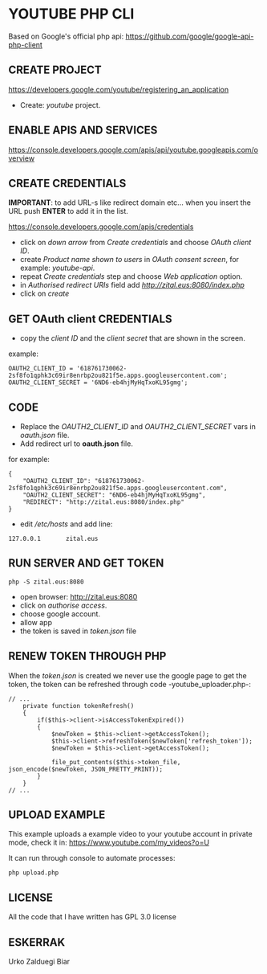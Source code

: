 # YOUTUBE PHP CLI #

Based on Google's official php api: https://github.com/google/google-api-php-client

## CREATE PROJECT ##

https://developers.google.com/youtube/registering_an_application

- Create: *youtube* project.

## ENABLE APIS AND SERVICES ##

https://console.developers.google.com/apis/api/youtube.googleapis.com/overview

## CREATE CREDENTIALS ##

**IMPORTANT**: to add URL-s like redirect domain etc... when you insert the URL push **ENTER** to add it in the list.

https://console.developers.google.com/apis/credentials

- click on *down arrow* from *Create credentials* and choose *OAuth client ID*.
- create *Product name shown to users* in *OAuth consent screen*, for example: *youtube-api*.
- repeat *Create credentials* step and choose *Web application* option.
- in *Authorised redirect URIs* field add *http://zital.eus:8080/index.php*
- click on *create*

## GET OAuth client CREDENTIALS ##
- copy the *client ID* and the *client secret* that are shown in the screen.

example:  
```
OAUTH2_CLIENT_ID = '618761730062-2sf8fo1qphk3c69ir8enrbp2ou821f5e.apps.googleusercontent.com';
OAUTH2_CLIENT_SECRET = '6ND6-eb4hjMyHqTxoKL95gmg';
```

## CODE ##

- Replace the *OAUTH2_CLIENT_ID* and *OAUTH2_CLIENT_SECRET* vars in *oauth.json* file.
- Add redirect url to **oauth.json** file.

for example:

```
{
    "OAUTH2_CLIENT_ID": "618761730062-2sf8fo1qphk3c69ir8enrbp2ou821f5e.apps.googleusercontent.com",
    "OAUTH2_CLIENT_SECRET": "6ND6-eb4hjMyHqTxoKL95gmg",
    "REDIRECT": "http://zital.eus:8080/index.php"
}
```

- edit */etc/hosts* and add line:
```
127.0.0.1       zital.eus
```

## RUN SERVER AND GET TOKEN ##
```
php -S zital.eus:8080
```
- open browser: http://zital.eus:8080
- click on *authorise access*.
- choose google account.
- allow app
- the token is saved in *token.json* file

## RENEW TOKEN THROUGH PHP ##

When the *token.json* is created we never use the google page to get the token, the token can be refreshed through code -youtube_uploader.php-:

```
// ...
    private function tokenRefresh()
    {
        if($this->client->isAccessTokenExpired())
        {
            $newToken = $this->client->getAccessToken();
            $this->client->refreshToken($newToken['refresh_token']);
            $newToken = $this->client->getAccessToken();

            file_put_contents($this->token_file, json_encode($newToken, JSON_PRETTY_PRINT));
        }
    }
// ...
```

## UPLOAD EXAMPLE ##

This example uploads a example video to your youtube account in private mode, check it in: https://www.youtube.com/my_videos?o=U

It can run through console to automate processes:

```
php upload.php
```

## LICENSE ##

All the code that I have written has GPL 3.0 license

## ESKERRAK ##

Urko Zalduegi Biar
